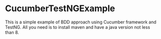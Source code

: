 # CucumberTestNGExample
This is a simple example of BDD approach using Cucumber framework and TestNG.
All you need is to install maven and have a java version not less than 8.
